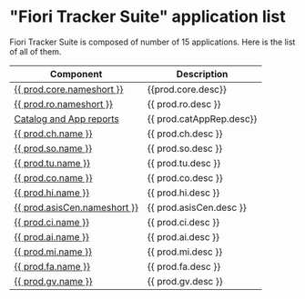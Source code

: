 # "Fiori Tracker Suite" application list

Fiori Tracker Suite is composed of number of 15 applications. Here is the list of all of them. 

| Component                                          | Description             | 
|----------------------------------------------------|-------------------------|
| [{{ prod.core.nameshort }}](core/SPS03/main.md)    | {{prod.core.desc}}      |
| [{{ prod.ro.nameshort }}](ro/FPS01/main.md)        | {{ prod.ro.desc }}      |
| [Catalog and App reports](app-and-catalog-reports/index.md)   | {{ prod.catAppRep.desc}}|
| [{{ prod.ch.name }}](ch/FPS01/main.md)             | {{ prod.ch.desc }}      |
| [{{ prod.so.name }}](so/FPS01/main.md)             | {{ prod.so.desc }}      |
| [{{ prod.tu.name }}](sap-fiori-test-users/overview.md)             | {{ prod.tu.desc }}      |
| [{{ prod.co.name }}](co/FPS01/main.md)             | {{ prod.co.desc }}      |
| [{{ prod.hi.name }}](hi/FPS01/main.md)             | {{ prod.hi.desc }}      |
| [{{ prod.asisCen.nameshort }}](asis/SPS02/main.md) | {{ prod.asisCen.desc }} |
| [{{ prod.ci.name }}](ci/SPS02/main.md)             | {{ prod.ci.desc }}      |
| [{{ prod.ai.name }}](ai/FPS01/main.md)             | {{ prod.ai.desc }}      |
| [{{ prod.mi.name }}](mi/FPS01/main.md)             | {{ prod.mi.desc }}      |
| [{{ prod.fa.name }}](https://help.fioriappsusage.org)             | {{ prod.fa.desc }}      |
| [{{ prod.gv.name }}](gv/FPS01/main.md)             | {{ prod.gv.desc }}      |